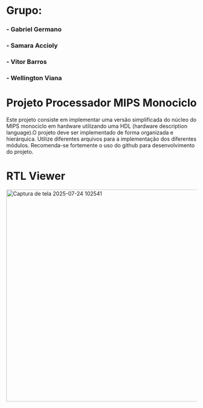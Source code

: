 # Grupo:
### -  Gabriel Germano
### -  Samara Accioly
### -  Vitor Barros
### -  Wellington Viana

# Projeto Processador MIPS Monociclo

Este projeto consiste em implementar uma versão simplificada do núcleo do MIPS monociclo em hardware utilizando uma HDL (hardware description language).O projeto deve ser implementado de forma organizada e hierárquica. Utilize diferentes arquivos para a implementação dos diferentes módulos. Recomenda-se fortemente o uso do github para desenvolvimento do projeto.

# RTL Viewer

<img width="1611" height="562" alt="Captura de tela 2025-07-24 102541" src="https://github.com/user-attachments/assets/28209073-d5b2-4d57-83d0-b40aa93b6069" />
